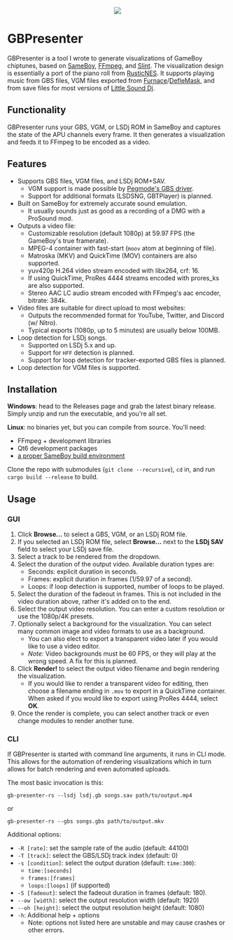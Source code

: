 <p align="center">
    <img src="gb-presenter-icon-xl.png" />
</p>

# GBPresenter

GBPresenter is a tool I wrote to generate visualizations of GameBoy
chiptunes, based on [SameBoy][sameboy], [FFmpeg][ffmpeg],
and [Slint][slint].
The visualization design is essentially a port of the piano roll from
[RusticNES][rusticnes].
It supports playing music from GBS files, VGM files exported from
[Furnace][furnace]/[DefleMask][deflemask], and from save files for most
versions of [Little Sound Dj][lsdj].

## Functionality

GBPresenter runs your GBS, VGM, or LSDj ROM in SameBoy and captures the
state of the APU channels every frame. It then generates a visualization
and feeds it to FFmpeg to be encoded as a video.

## Features

- Supports GBS files, VGM files, and LSDj ROM+SAV.
    - VGM support is made possible by [Pegmode's GBS driver][pegmode-driver].
    - Support for additional formats (LSDSNG, GBTPlayer) is planned.
- Built on SameBoy for extremely accurate sound emulation.
    - It usually sounds just as good as a recording of a DMG with a ProSound mod.
- Outputs a video file:
    - Customizable resolution (default 1080p) at 59.97 FPS (the GameBoy's true framerate).
    - MPEG-4 container with fast-start (`moov` atom at beginning of file).
    - Matroska (MKV) and QuickTime (MOV) containers are also supported.
    - yuv420p H.264 video stream encoded with libx264, crf: 16.
    - If using QuickTime, ProRes 4444 streams encoded with prores_ks are also supported.
    - Stereo AAC LC audio stream encoded with FFmpeg's aac encoder, bitrate: 384k.
- Video files are suitable for direct upload to most websites:
    - Outputs the recommended format for YouTube, Twitter, and Discord (w/ Nitro).
    - Typical exports (1080p, up to 5 minutes) are usually below 100MB.
- Loop detection for LSDj songs.
    - Supported on LSDj 5.x and up.
    - Support for `HFF` detection is planned.
    - Support for loop detection for tracker-exported GBS files is planned.
- Loop detection for VGM files is supported.

## Installation

**Windows**: head to the Releases page and grab the latest binary release. Simply unzip
and run the executable, and you're all set.

**Linux**: no binaries yet, but you can compile from source. You'll need:
- FFmpeg + development libraries
- Qt6 development packages
- [a proper SameBoy build environment](sameboy-sys/README.md)

Clone the repo with submodules (`git clone --recursive`), `cd` in, and run
`cargo build --release` to build.

## Usage

### GUI

1. Click **Browse...** to select a GBS, VGM, or an LSDj ROM file.
2. If you selected an LSDj ROM file, select **Browse...** next to the
   **LSDj SAV** field to select your LSDj save file.
3. Select a track to be rendered from the dropdown.
4. Select the duration of the output video. Available duration types are:
    - Seconds: explicit duration in seconds.
    - Frames: explicit duration in frames (1/59.97 of a second).
    - Loops: if loop detection is supported, number of loops to be played.
5. Select the duration of the fadeout in frames. This is not included in the
   video duration above, rather it's added on to the end.
6. Select the output video resolution. You can enter a custom resolution
   or use the 1080p/4K presets.
7. Optionally select a background for the visualization. You can select many
   common image and video formats to use as a background.
    - You can also elect to export a transparent video later if you would like
      to use a video editor.
    - *Note:* Video backgrounds must be 60 FPS, or they will play at
      the wrong speed. A fix for this is planned.
8. Click **Render!** to select the output video filename and begin rendering
   the visualization.
    - If you would like to render a transparent video for editing, then choose
      a filename ending in `.mov` to export in a QuickTime container. When asked
      if you would like to export using ProRes 4444, select **OK**.
9. Once the render is complete, you can select another track or even change
   modules to render another tune.

### CLI

If GBPresenter is started with command line arguments, it runs in CLI mode.
This allows for the automation of rendering visualizations which in turn
allows for batch rendering and even automated uploads.

The most basic invocation is this:
```
gb-presenter-rs --lsdj lsdj.gb songs.sav path/to/output.mp4
```
or
```
gb-presenter-rs --gbs songs.gbs path/to/output.mkv
```

Additional options:
- `-R [rate]`: set the sample rate of the audio (default: 44100)
- `-T [track]`: select the GBS/LSDj track index (default: 0)
- `-s [condition]`: select the output duration (default: `time:300`):
    - `time:[seconds]`
    - `frames:[frames]`
    - `loops:[loops]` (if supported)
- `-S [fadeout]`: select the fadeout duration in frames (default: 180).
- `--ow [width]`: select the output resolution width (default: 1920)
- `--oh [height]`: select the output resolution height (default: 1080)
- `-h`: Additional help + options
    - Note: options not listed here are unstable and may cause crashes or
      other errors.

[sameboy]: https://github.com/LIJI32/SameBoy
[rusticnes]: https://github.com/zeta0134/rusticnes-core
[ffmpeg]: https://github.com/FFmpeg/FFmpeg
[slint]: https://slint-ui.com
[lsdj]: https://www.littlesounddj.com/lsd/index.php
[pegmode-driver]: https://github.com/Pegmode/Deflemask-GB-Engine
[furnace]: https://github.com/tildearrow/furnace
[deflemask]: https://www.deflemask.com/
